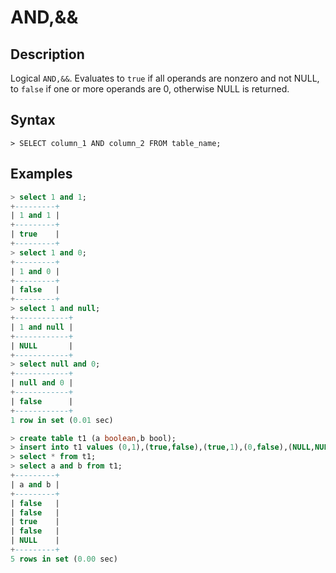 # **AND,&&**

## **Description**

Logical `AND,&&`. Evaluates to `true` if all operands are nonzero and not NULL, to `false` if one or more operands are
0, otherwise NULL is returned.

## **Syntax**

```
> SELECT column_1 AND column_2 FROM table_name;
```

## **Examples**

```sql
> select 1 and 1;
+---------+
| 1 and 1 |
+---------+
| true    |
+---------+
> select 1 and 0;
+---------+
| 1 and 0 |
+---------+
| false   |
+---------+
> select 1 and null;
+------------+
| 1 and null |
+------------+
| NULL       |
+------------+
> select null and 0;
+------------+
| null and 0 |
+------------+
| false      |
+------------+
1 row in set (0.01 sec)
```

```sql
> create table t1 (a boolean,b bool);
> insert into t1 values (0,1),(true,false),(true,1),(0,false),(NULL,NULL);
> select * from t1;
> select a and b from t1;
+---------+
| a and b |
+---------+
| false   |
| false   |
| true    |
| false   |
| NULL    |
+---------+
5 rows in set (0.00 sec)
```
